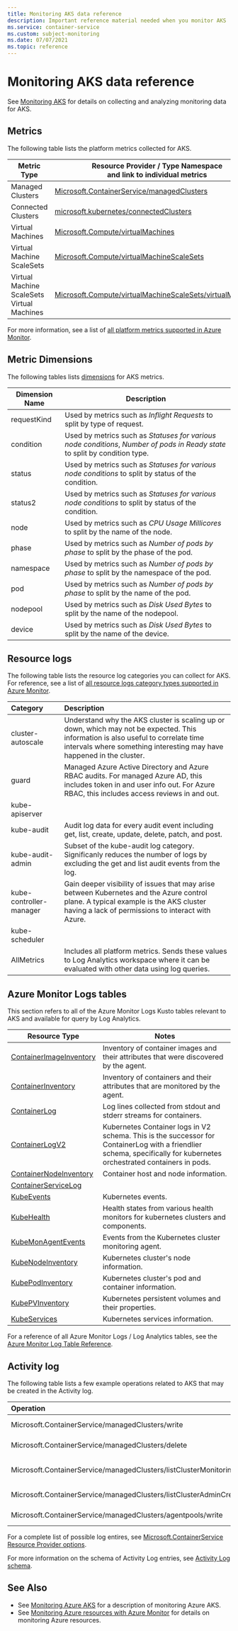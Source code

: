 ```yaml
---
title: Monitoring AKS data reference
description: Important reference material needed when you monitor AKS 
ms.service: container-service
ms.custom: subject-monitoring
ms.date: 07/07/2021
ms.topic: reference
---
```


# Monitoring AKS data reference

See [Monitoring AKS](monitor-aks.md) for details on collecting and analyzing monitoring data for AKS.

## Metrics

The following table lists the platform metrics collected for AKS.  

|Metric Type | Resource Provider / Type Namespace<br/> and link to individual metrics |
|-------|-----|
| Managed Clusters | [Microsoft.ContainerService/managedClusters](/azure/azure-monitor/essentials/metrics-supported#microsoftcontainerservicemanagedclusters)
| Connected Clusters | [microsoft.kubernetes/connectedClusters](/azure/azure-monitor/essentials/metrics-supported#microsoftkubernetesconnectedclusters)
| Virtual Machines| [Microsoft.Compute/virtualMachines](/azure/azure-monitor/essentials/metrics-supported#microsoftcomputevirtualmachines) |
| Virtual Machine ScaleSets | [Microsoft.Compute/virtualMachineScaleSets](/azure/azure-monitor/essentials/metrics-supported#microsoftcomputevirtualmachinescalesets)|
| Virtual Machine ScaleSets Virtual Machines | [Microsoft.Compute/virtualMachineScaleSets/virtualMachines](/azure/azure-monitor/essentials/metrics-supported#microsoftcomputevirtualmachinescalesetsvirtualmachines)|

For more information, see a list of [all platform metrics supported in Azure Monitor](/azure/azure-monitor/platform/metrics-supported).

## Metric Dimensions

The following tables lists [dimensions](/azure/azure-monitor/platform/data-platform-metrics#multi-dimensional-metrics) for AKS metrics. 

<!-- listed here /azure/azure-monitor/essentials/metrics-supported#microsoftcontainerservicemanagedclusters-->

| Dimension Name | Description |
| ------------------- | ----------------- |
| requestKind | Used by metrics such as *Inflight Requests* to split by type of request. |
| condition | Used by metrics such as *Statuses for various node conditions*, *Number of pods in Ready state* to split by condition type. |
| status | Used by metrics such as *Statuses for various node conditions* to split by status of the condition. |
| status2 | Used by metrics such as *Statuses for various node conditions* to split by status of the condition.  |
| node | Used by metrics such as *CPU Usage Millicores* to split by the name of the node. |
| phase | Used by metrics such as *Number of pods by phase* to split by the phase of the pod. |
| namespace | Used by metrics such as *Number of pods by phase* to split by the namespace of the pod. |
| pod | Used by metrics such as *Number of pods by phase* to split by the name of the pod. |
| nodepool | Used by metrics such as *Disk Used Bytes* to split by the name of the nodepool. |
| device | Used by metrics such as *Disk Used Bytes* to split by the name of the device. |

## Resource logs

The following table lists the resource log categories you can collect for AKS. For reference, see a list of [all resource logs category types supported in Azure Monitor](/azure/azure-monitor/platform/resource-logs-schema).

| Category                | Description |
|:---|:---|
| cluster-autoscale       | Understand why the AKS cluster is scaling up or down, which may not be expected. This information is also useful to correlate time intervals where something interesting may have happened in the cluster. |
| guard                   | Managed Azure Active Directory and Azure RBAC audits. For managed Azure AD, this includes token in and user info out. For Azure RBAC, this includes access reviews in and out. |
| kube-apiserver          | |
| kube-audit              | Audit log data for every audit event including get, list, create, update, delete, patch, and post. |
| kube-audit-admin        | Subset of the kube-audit log category. Significanly reduces the number of logs by excluding the get and list audit events from the log. |
| kube-controller-manager | Gain deeper visibility of issues that may arise between Kubernetes and the Azure control plane. A typical example is the AKS cluster having a lack of permissions to interact with Azure. |
| kube-scheduler          | |
| AllMetrics              | Includes all platform metrics. Sends these values to Log Analytics workspace where it can be evaluated with other data using log queries.

## Azure Monitor Logs tables

This section refers to all of the Azure Monitor Logs Kusto tables relevant to AKS and available for query by Log Analytics. 

|Resource Type | Notes |
|-------|-----|
| [ContainerImageInventory](/azure/azure-monitor/reference/tables/containerimageinventory) | Inventory of container images and their attributes that were discovered by the agent. |
| [ContainerInventory](/azure/azure-monitor/reference/tables/containerinventory) |Inventory of containers and their attributes that are monitored by the agent. |
| [ContainerLog](/azure/azure-monitor/reference/tables/containerlog) | Log lines collected from stdout and stderr streams for containers. |
| [ContainerLogV2](/azure/azure-monitor/reference/tables/containerlogv2) | Kubernetes Container logs in V2 schema. This is the successor for ContainerLog with a friendlier schema, specifically for kubernetes orchestrated containers in pods. |
| [ContainerNodeInventory](/azure/azure-monitor/reference/tables/containernodeinventory) | Container host and node information. |
| [ContainerServiceLog](/azure/azure-monitor/reference/tables/containerservicelog) | |
| [KubeEvents](/azure/azure-monitor/reference/tables/kubeevents) | Kubernetes events. |
| [KubeHealth](/azure/azure-monitor/reference/tables/kubehealth) | Health states from various health monitors for kubernetes clusters and components. |
| [KubeMonAgentEvents](/azure/azure-monitor/reference/tables/kubemonagentevents) | Events from the Kubernetes cluster monitoring agent. |
| [KubeNodeInventory](/azure/azure-monitor/reference/tables/kubenodeinventory) | Kubernetes cluster's node information. |
| [KubePodInventory](/azure/azure-monitor/reference/tables/kubepodinventory) | Kubernetes cluster's pod and container information. |
| [KubePVInventory](/azure/azure-monitor/reference/tables/kubepvinventory) | Kubernetes persistent volumes and their properties. |
| [KubeServices](/azure/azure-monitor/reference/tables/kubeservices) | Kubernetes services information. |

For a reference of all Azure Monitor Logs / Log Analytics tables, see the [Azure Monitor Log Table Reference](/azure/azure-monitor/reference/tables/tables-resourcetype).


## Activity log

The following table lists a few example operations related to AKS that may be created in the Activity log.

| Operation | Description |
|:---|:---|
| Microsoft.ContainerService/managedClusters/write | Create or Update Managed Cluster |
| Microsoft.ContainerService/managedClusters/delete | Delete Managed Cluster |
| Microsoft.ContainerService/managedClusters/listClusterMonitoringUserCredential/action | List clusterMonitoringUser credential |
| Microsoft.ContainerService/managedClusters/listClusterAdminCredential/action | List clusterAdmin credential |
| Microsoft.ContainerService/managedClusters/agentpools/write | Create or Update Agent Pool |

For a complete list of possible log entires, see [Microsoft.ContainerService Resource Provider options](/azure/role-based-access-control/resource-provider-operations#microsoftcontainerservice).

For more information on the schema of Activity Log entries, see [Activity  Log schema](/azure/azure-monitor/essentials/activity-log-schema). 

## See Also

- See [Monitoring Azure AKS](monitor-aks.md) for a description of monitoring Azure AKS.
- See [Monitoring Azure resources with Azure Monitor](/azure/azure-monitor/insights/monitor-azure-resources) for details on monitoring Azure resources.
